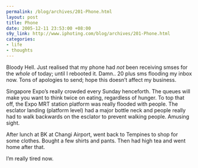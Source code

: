 ```yaml
--- 
permalink: /blog/archives/201-Phone.html
layout: post
title: Phone
date: 2005-12-11 23:53:00 +08:00
s9y_link: http://www.iphoting.com/blog/archives/201-Phone.html
categories: 
- life
- thoughts
---
```

<p class="whiteline"><p>Bloody Hell. Just realised that my phone had <em>not</em> been receiving smses for the <em>whole</em> of today; until I rebooted it. Damn.. 20 plus sms flooding my inbox now. Tons of apologies to send; hope this doesn&#8217;t affect my business.</p>
</p><p class="whiteline"><p>Singapore Expo&#8217;s really crowded every Sunday henceforth. The queues will make you want to think twice on eating, regardless of hunger. To top that off, the Expo MRT station platform was really flooded with people. The esclator landing (platform level) had a major bottle neck and people really had to walk backwards on the esclator to prevent walking people. Amusing sight.</p>
</p><p class="whiteline"><p>After lunch at BK at Changi Airport, went back to Tempines to shop for some clothes. Bought a few shirts and pants. Then had high tea and went home after that.</p>
</p><p class="break"><p>I&#8217;m really tired now.</p></p>
